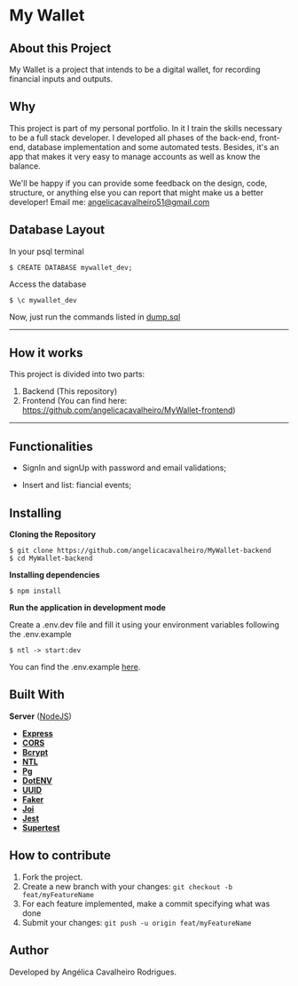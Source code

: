 # My Wallet
## About this Project
My Wallet is a project that intends to be a digital wallet, for recording financial inputs and outputs.

## Why
This project is part of my personal portfolio. In it I train the skills necessary to be a full stack developer. 
I developed all phases of the back-end, front-end, database implementation and some automated tests.
Besides, it's an app that makes it very easy to manage accounts as well as know the balance.

We'll be happy if you can provide some feedback on the design, code, structure, or anything else you can report that might make us a better developer!
Email me: angelicacavalheiro51@gmail.com


## Database Layout

In your psql terminal
```
$ CREATE DATABASE mywallet_dev;
```
Access the database
```
$ \c mywallet_dev
```
Now, just run the commands listed in <a href="https://github.com/angelicacavalheiro/MyWallet-backend/blob/main/dump.sql">dump.sql</a>

---
## How it works
This project is divided into two parts:
1. Backend (This repository)
2. Frontend (You can find here: https://github.com/angelicacavalheiro/MyWallet-frontend)
---

## Functionalities
- SignIn and signUp with password and email validations;

- Insert and list: fiancial events;

## Installing

**Cloning the Repository**

```
$ git clone https://github.com/angelicacavalheiro/MyWallet-backend
$ cd MyWallet-backend
```

**Installing dependencies**

```
$ npm install
```

**Run the application in development mode**

Create a .env.dev file and fill it using your environment variables following the .env.example

```
$ ntl -> start:dev
```

You can find the .env.example [here](https://github.com/angelicacavalheiro/MyWallet-backend/blob/main/.env.example).

## Built With
**Server**  ([NodeJS](https://nodejs.org/en/))
-   **[Express](https://expressjs.com/)**
-   **[CORS](https://expressjs.com/en/resources/middleware/cors.html)**
-   **[Bcrypt](https://github.com/kelektiv/node.bcrypt.js)**
-   **[NTL](https://github.com/ruyadorno/ntl)**
-   **[Pg](https://github.com/brianc/node-postgres)**
-   **[DotENV](https://github.com/motdotla/dotenv)**
-   **[UUID](https://github.com/uuidjs/uuid)**
-   **[Faker](https://github.com/Marak/Faker.js)**
-   **[Joi](https://github.com/hapijs/joi)**
-   **[Jest](https://github.com/facebook/jest)**
-   **[Supertest](https://github.com/visionmedia/supertest)**
##

## How to contribute
1. Fork the project.
2. Create a new branch with your changes: `git checkout -b feat/myFeatureName`
3. For each feature implemented, make a commit specifying what was done
4. Submit your changes: `git push -u origin feat/myFeatureName`

##

## Author
Developed by Angélica Cavalheiro Rodrigues.
